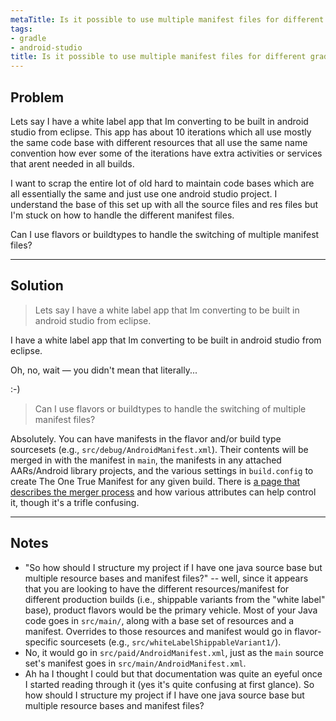 ```yaml
---
metaTitle: Is it possible to use multiple manifest files for different gradle builds/flavors
tags:
- gradle
- android-studio
title: Is it possible to use multiple manifest files for different gradle builds/flavors
---
```


## Problem

Lets say I have a white label app that Im converting to be built in android studio from eclipse. This app has about 10 iterations which all use mostly the same code base with different resources that all use the same name convention how ever some of the iterations have extra activities or services that arent needed in all builds.


I want to scrap the entire lot of old hard to maintain code bases which are all essentially the same and just use one android studio project. I understand the base of this set up with all the source files and res files but I'm stuck on how to handle the different manifest files.


Can I use flavors or buildtypes to handle the switching of multiple manifest files?



---

## Solution


> 
> Lets say I have a white label app that Im converting to be built in android studio from eclipse.
> 
> 
> 


I have a white label app that Im converting to be built in android studio from eclipse.


Oh, no, wait — you didn't mean that literally...


:-)



> 
> Can I use flavors or buildtypes to handle the switching of multiple manifest files?
> 
> 
> 


Absolutely. You can have manifests in the flavor and/or build type sourcesets (e.g., `src/debug/AndroidManifest.xml`). Their contents will be merged in with the manifest in `main`, the manifests in any attached AARs/Android library projects, and the various settings in `build.config` to create The One True Manifest for any given build. There is [a page that describes the merger process](https://developer.android.com/studio/build/manifest-merge.html) and how various attributes can help control it, though it's a trifle confusing.



---

## Notes

-  "So how should I structure my project if I have one java source base but multiple resource bases and manifest files?" -- well, since it appears that you are looking to have the different resources/manifest for different production builds (i.e., shippable variants from the "white label" base), product flavors would be the primary vehicle. Most of your Java code goes in `src/main/`, along with a base set of resources and a manifest. Overrides to those resources and manifest would go in flavor-specific sourcesets (e.g., `src/whiteLabelShippableVariant1/`).
-  No, it would go in `src/paid/AndroidManifest.xml`, just as the `main` source set's manifest goes in `src/main/AndroidManifest.xml`.
- Ah ha I thought I could but that documentation was quite an eyeful once I started reading through it (yes it's quite confusing at first glance). So how should I structure my project if I have one java source base but multiple resource bases and manifest files?
